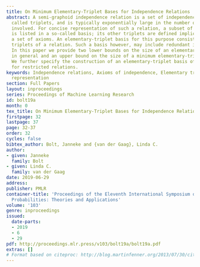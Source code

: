 ```yaml
---
title: On Minimum Elementary-Triplet Bases for Independence Relations
abstract: A semi-graphoid independence relation is a set of independence statements,
  called triplets, and is typically exponentially large in the number of variables
  involved. For concise representation of such a relation, a subset of its triplets
  is listed in a so-called basis; its other triplets are defined implicitly through
  a set of axioms. An elementary-triplet basis for this purpose consists of all elementary
  triplets of a relation. Such a basis however, may include redundant information.
  In this paper we provide two lower bounds on the size of an elementary-triplet basis
  in general and an upper bound on the size of a minimum elementary-triplet basis.
  We further specify the construction of an elementary-triplet basis of minimum size
  for restricted relations.
keywords: Independence relations, Axioms of independence, Elementary triplets, Basis
  representation
section: Full Papers
layout: inproceedings
series: Proceedings of Machine Learning Research
id: bolt19a
month: 0
tex_title: On Minimum Elementary-Triplet Bases for Independence Relations
firstpage: 32
lastpage: 37
page: 32-37
order: 32
cycles: false
bibtex_author: Bolt, Janneke and {van der Gaag}, Linda C.
author:
- given: Janneke
  family: Bolt
- given: Linda C.
  family: van der Gaag
date: 2019-06-29
address: 
publisher: PMLR
container-title: 'Proceedings of the Eleventh International Symposium on Imprecise
  Probabilities: Theories and Applications'
volume: '103'
genre: inproceedings
issued:
  date-parts:
  - 2019
  - 6
  - 29
pdf: http://proceedings.mlr.press/v103/bolt19a/bolt19a.pdf
extras: []
# Format based on citeproc: http://blog.martinfenner.org/2013/07/30/citeproc-yaml-for-bibliographies/
---
```

